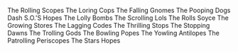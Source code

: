 The Rolling Scopes
The Loring Cops
The Falling Gnomes
The Pooping Dogs
Dash S.O.'S Hopes
The Lolly Bombs
The Scrolling Lols
The Rolls Soyce
The Growing Stores
The Lagging Codes
The Thrilling Stops
The Stopping Dawns
The Trolling Gods
The Bowling Popes
The Yowling Antilopes
The Patrolling Periscopes
The Stars Hopes

